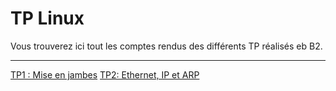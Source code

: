 # TP Linux

Vous trouverez ici tout les comptes rendus des différents TP réalisés eb B2.

---

[TP1 : Mise en jambes](https://github.com/UnEpicier/TP-Linux/blob/main/B2/TP1/README.md)
[TP2: Ethernet, IP et ARP](https://github.com/UnEpicier/TP-Linux/blob/main/B2/TP1/README.md)
